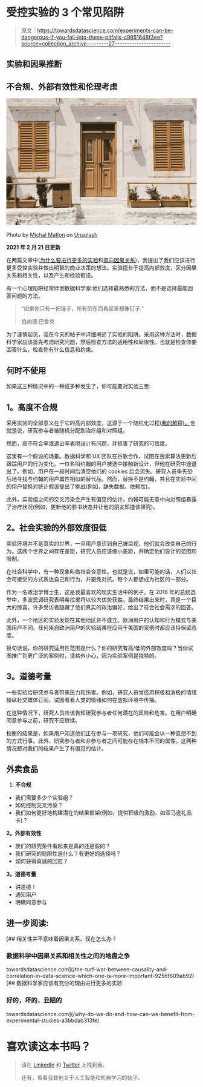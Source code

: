 # 受控实验的 3 个常见陷阱

> 原文：<https://towardsdatascience.com/experiments-can-be-dangerous-if-you-fall-into-these-pitfalls-c9851848f3ee?source=collection_archive---------27----------------------->

## **实验和因果推断**

## **不合规、外部有效性和伦理考虑**

![](img/923a8a67f3751dd1f1951f8b17548cc1.png)

Photo by [Michal Matlon](https://unsplash.com/@michalmatlon?utm_source=unsplash&utm_medium=referral&utm_content=creditCopyText) on [Unsplash](https://unsplash.com/?utm_source=unsplash&utm_medium=referral&utm_content=creditCopyText)

**2021 年 2 月 21 日更新**

在两篇文章中([为什么要进行更多的实验](/why-do-we-do-and-how-can-we-benefit-from-experimental-studies-a3bbdab313fe)和[双向因果关系](/the-chicken-or-the-egg-experiments-can-help-determine-two-way-causality-723a06c37db7))，我提出了我们应该进行更多受控实验并做出明智的商业决策的想法。实验擅长于提高内部效度，区分因果关系和相关性，以及产生和检验假设。

有一个心理陷阱经常绊倒数据科学家:他们选择最熟悉的方法，而不是选择最能回答问题的方法。

> "如果你只有一把锤子，所有的东西看起来都像钉子."
> 
> 伯纳德·巴鲁克

为了谨慎起见，我在今天的帖子中详细阐述了实验的陷阱。采用这种方法时，数据科学家应该首先考虑研究问题，然后检查方法的适用性和局限性。也就是检查你要回答什么，检查你有什么信息和约束。

## 何时不使用

如果这三种情况中的一种或多种发生了，你可能要对实验三思:

## **1。高度不合规**

采用实验的全部意义在于它的高内部效度，这源于一个随机化过程([我的解释)。](/the-chicken-or-the-egg-experiments-can-help-determine-two-way-causality-723a06c37db7)也就是说，研究参与者被随机分配到治疗组和对照组。

然而，高不符合率或退出率表明设计有问题，并损害了研究的可信度。

这里有一个假设的场景。数据科学和 UX 团队在谷歌合作，试图在搜索算法更新后跟踪用户的行为变化。一位名叫约翰的用户被选中接触新设计，但他在研究中途退出了。例如，用户在一段时间后清空他们的 cookies 后会流失。研究人员争先恐后地寻找与约翰的用户属性相似的替代品。然而，替换不是约翰，并且在实验中间的用户替换对统计假设提出了挑战(例如，缺失数据、依赖性)。

此外，实验组之间的交叉污染会产生有偏见的估计。约翰可能无意中向对照组暴露了治疗状况(例如，更新他的脸书状态并让他的朋友知道该研究)。

## **2。社会实验的外部效度很低**

实验环境并不是真实的世界，一旦用户意识到自己被监视，他们就会改变自己的行为。这两个世界之间存在差距，研究人员应该缩小差距，并确定他们设计的范围和限制。

在社会科学中，有一种现象叫做社会合意性。也就是说，如果可能的话，人们以社会可接受的方式表达自己和行为，并避免对抗。每个人都想成为社区的一部分。

作为一名政治学博士生，这是我最喜欢的现实生活中的例子。在 2016 年的总统选举中，多波民调研究表明希拉里将以较大优势获胜。最终结果出来时，真是一个巨大的惊喜。许多受访者隐藏了他们真实的政治偏好，给出了符合社会需求的回答。

此外，一个地区的实验发现在其他地区并不成立。欧洲用户的认知和行为模式与美国用户不同。任何来自欧洲用户的实验结果在应用于美国的案例时都应该持保留态度。

换句话说，你的研究适用性范围是什么？你的研究有高/低的外部效度吗？当你试图推广到更广泛的案例时，请格外小心，因为实验案例是独特的。

## **3。道德考量**

一些实验给研究参与者带来压力和伤害。例如，研究人员曾经用积极和消极的情绪操纵社交媒体订阅，试图看看人类的情绪如何在虚拟环境中传播。

在这种情况下，研究人员应该告知研究参与者任何潜在的风险和危害。在用户明确同意参与之前，研究不应继续。

权衡的结果是，如果用户知道他们正在参与一项研究，他们可能会以一种意想不到的方式行事。此外，研究参与者和非参与者之间可能存在根本不同的属性。这两种情况都对我们的结果产生了有偏见的估计。

## 外卖食品

1.  **不合规**

*   我们需要多少个实验组？
*   如何控制交叉污染？
*   我们如何更好地构建潜在的结果框架(例如，提供积极的激励，如亚马逊礼品卡)？

**2。外部有效性**

*   我们的研究条件看起来是真的还是假的？
*   我们研究的局限性是什么？有更好的选择吗？
*   如何获得真诚的回应？

**3。道德考量**

*   讲道德！
*   通知用户
*   明确同意参与

## 进一步阅读:

[](/the-turf-war-between-causality-and-correlation-in-data-science-which-one-is-more-important-9256f609ab92) [## 相关性并不意味着因果关系。现在怎么办？

### 数据科学中因果关系和相关性之间的地盘之争

towardsdatascience.com](/the-turf-war-between-causality-and-correlation-in-data-science-which-one-is-more-important-9256f609ab92) [](/why-do-we-do-and-how-can-we-benefit-from-experimental-studies-a3bbdab313fe) [## 数据科学家应该有充分的理由进行更多的实验

### 好的，坏的，丑陋的

towardsdatascience.com](/why-do-we-do-and-how-can-we-benefit-from-experimental-studies-a3bbdab313fe) 

# 喜欢读这本书吗？

> 请在 [LinkedIn](https://www.linkedin.com/in/leihuaye/) 和 [Twitter](https://twitter.com/leihua_ye) 上找到我。
> 
> 还有，看看我其他关于人工智能和机器学习的帖子。